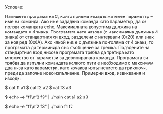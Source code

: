Условие: 

Напишете програма на C, която приема незадължителен параметър – име на команда. Ако не е зададена команда като параметър, да се ползва командата echo. Максималната
допустима дължина на командата е 4 знака.
Програмата чете низове (с максимална дължина 4 знака) от стандартния си вход, разделени с
интервали (0x20) или знак за нов ред (0x0A). Ако някой низ е с дължина по-голяма от 4 знака, то
програмата да терминира със съобщение за грешка.
Подадените на стандартния вход низове програмата трябва да третира като множество от параметри за дефинираната команда. Програмата ви трябва да изпълни командата колкото пъти е
необходимо с максимум два низа като параметри, като изчаква изпълнението да приключи, преди
да започне ново изпълнение.
Примерни вход, извиквания и изходи:

$ cat f1
a1
$ cat f2
a2
$ cat f3
a3

$ echo -e "f1\nf2 f3" | ./main cat
a1
a2
a3

$ echo -e "f1\nf2 f3" | ./main
f1 f2

